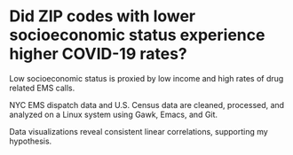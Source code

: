 # Did ZIP codes with lower socioeconomic status experience higher COVID-19 rates? 

Low socioeconomic status is proxied by low income and high rates of drug related EMS calls. 

NYC EMS dispatch data and U.S. Census data are cleaned, processed, and analyzed on a Linux system using Gawk, Emacs, and Git. 

Data visualizations reveal consistent linear correlations, supporting my hypothesis.
